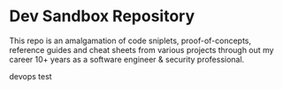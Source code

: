 # Dev Sandbox Repository

This repo is an amalgamation of code sniplets, proof-of-concepts, reference guides and cheat sheets from various projects through out my career 10+ years as a software engineer & security professional. 

devops test
